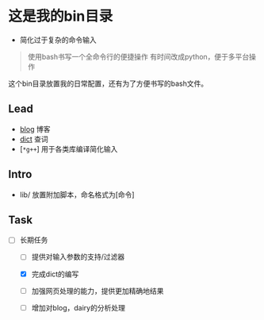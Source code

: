 这是我的bin目录
===

- 简化过于复杂的命令输入
> 使用bash书写一个全命令行的便捷操作
> 有时间改成python，便于多平台操作

这个bin目录放置我的日常配置，还有为了方便书写的bash文件。

Lead
---

- [blog](blog) 博客
- [dict](dict) 查词
- [`*g++`] 用于各类库编译简化输入

Intro
---

- lib/ 放置附加脚本，命名格式为[命令]

Task
---



- [ ] 长期任务
    - [ ] 提供对输入参数的支持/过滤器
    - [x] 完成dict的编写
    - [ ] 加强网页处理的能力，提供更加精确地结果
    - [ ] 增加对blog，dairy的分析处理

